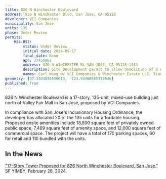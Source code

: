```yaml
---
title: 826 N Winchester Boulevard
address: 826 N Winchester Blvd, San Jose, CA 95128
developer: VCI Companies
municipality: San Jose
units: 135
phase: Under Review
permits:
    H24-052:
        status: Under Review
        initial_date: 2024-09-17
        final_date: None
        apn: 27450061
        address: 826 N WINCHESTER BL SAN JOSE, CA 95128-1313
        description: Site Development permit to allow demolition of a existing abandoned office/commercial building and the construction of a 17-story mixed-use building with 135 units and 15,000 sqft of commercial space on an approximately .60-gross acre site
        names: Carl Wang w/ VCI Companies & Winchester Estate LLC; Tianxing Wang w/ WINCHESTER ESTATE LLC
geometry: [37.3304836556013, -121.94968865318546]
published: True
---
```

826 N Winchester Boulevard is a 17-story, 135-unit, mixed-use building just north of Valley Fair Mall in San Jose, proposed by VCI Companies.

In compliance with San Jose's Inclusionary Housing Ordinance, the developer has allocated 20 of the 135 units for affordable housing. Proposed onsite amenities include 18,800 square feet of privately owned public space, 7,469 square feet of amenity space, and 12,000 square feet of commercial space. The project will have a total of 170 parking spaces, 60 for retail and 110 bundled with the units.

## In the News

["17-Story Tower Proposed for 826 North Winchester Boulevard, San Jose."](https://sfyimby.com/2024/02/17-story-tower-proposed-for-826-north-winchester-boulevard-san-jose.html) SF YIMBY, February 28, 2024.
